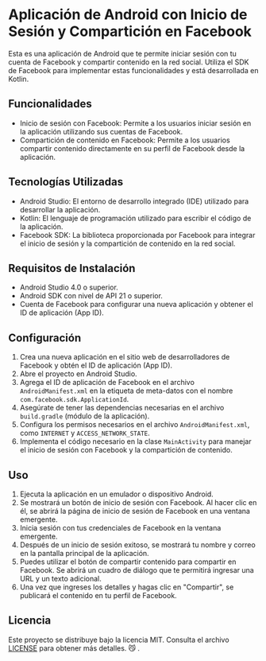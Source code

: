 # Aplicación de Android con Inicio de Sesión y Compartición en Facebook

Esta es una aplicación de Android que te permite iniciar sesión con tu cuenta de Facebook y compartir contenido en la red social. Utiliza el SDK de Facebook para implementar estas funcionalidades y está desarrollada en Kotlin.

## Funcionalidades

- Inicio de sesión con Facebook: Permite a los usuarios iniciar sesión en la aplicación utilizando sus cuentas de Facebook.
- Compartición de contenido en Facebook: Permite a los usuarios compartir contenido directamente en su perfil de Facebook desde la aplicación.

## Tecnologías Utilizadas

- Android Studio: El entorno de desarrollo integrado (IDE) utilizado para desarrollar la aplicación.
- Kotlin: El lenguaje de programación utilizado para escribir el código de la aplicación.
- Facebook SDK: La biblioteca proporcionada por Facebook para integrar el inicio de sesión y la compartición de contenido en la red social.

## Requisitos de Instalación

- Android Studio 4.0 o superior.
- Android SDK con nivel de API 21 o superior.
- Cuenta de Facebook para configurar una nueva aplicación y obtener el ID de aplicación (App ID).

## Configuración

1. Crea una nueva aplicación en el sitio web de desarrolladores de Facebook y obtén el ID de aplicación (App ID).
2. Abre el proyecto en Android Studio.
3. Agrega el ID de aplicación de Facebook en el archivo `AndroidManifest.xml` en la etiqueta de meta-datos con el nombre `com.facebook.sdk.ApplicationId`.
4. Asegúrate de tener las dependencias necesarias en el archivo `build.gradle` (módulo de la aplicación).
5. Configura los permisos necesarios en el archivo `AndroidManifest.xml`, como `INTERNET` y `ACCESS_NETWORK_STATE`.
6. Implementa el código necesario en la clase `MainActivity` para manejar el inicio de sesión con Facebook y la compartición de contenido.

## Uso

1. Ejecuta la aplicación en un emulador o dispositivo Android.
2. Se mostrará un botón de inicio de sesión con Facebook. Al hacer clic en él, se abrirá la página de inicio de sesión de Facebook en una ventana emergente.
3. Inicia sesión con tus credenciales de Facebook en la ventana emergente.
4. Después de un inicio de sesión exitoso, se mostrará tu nombre y correo en la pantalla principal de la aplicación.
5. Puedes utilizar el botón de compartir contenido para compartir en Facebook. Se abrirá un cuadro de diálogo que te permitirá ingresar una URL y un texto adicional.
6. Una vez que ingreses los detalles y hagas clic en "Compartir", se publicará el contenido en tu perfil de Facebook.

## Licencia

Este proyecto se distribuye bajo la licencia MIT. Consulta el archivo [LICENSE](LIENSE) para obtener más detalles.
😼
.
